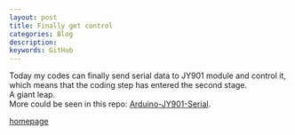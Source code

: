 ```yaml
---
layout: post
title: Finally get control
categories: Blog
description: 
keywords: GitHub
---
```


Today my codes can finally send serial data to JY901 module and control it, which means that the coding step has entered the second stage.  
A giant leap.  
More could be seen in this repo: [Arduino-JY901-Serial](https://github.com/tic-toc-developer/Arduino-JY901-Serial).

[homepage](/)
